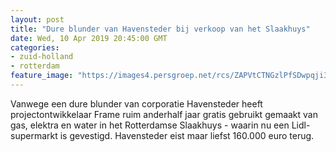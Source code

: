 ```yaml
---
layout: post
title: "Dure blunder van Havensteder bij verkoop van het Slaakhuys"
date: Wed, 10 Apr 2019 20:45:00 GMT
categories: 
- zuid-holland 
- rotterdam 
feature_image: "https://images4.persgroep.net/rcs/ZAPVtCTNGzlPfSDwpqji395BzYo/diocontent/145265950/_fitwidth/400/?appId=21791a8992982cd8da851550a453bd7f&quality=0.7"
---
```


Vanwege een dure blunder van corporatie Havensteder heeft projectontwikkelaar Frame ruim anderhalf jaar gratis gebruikt gemaakt van gas, elektra en water in het Rotterdamse Slaakhuys - waarin nu een Lidl-supermarkt is gevestigd. Havensteder eist maar liefst 160.000 euro terug.

